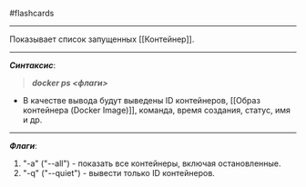 #flashcards
***
Показывает список запущенных [[Контейнер]].
***
***Синтаксис***:
>***docker ps <флаги>***
- В качестве вывода будут выведены ID контейнеров, [[Образ контейнера (Docker Image)]], команда, время создания, статус, имя и др.
***
***Флаги***:
1. "-a" ("--all") - показать все контейнеры, включая остановленные.
2. "-q" ("--quiet") - вывести только ID контейнеров.
<!--SR:!2025-10-08,9,250-->
